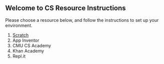 ## Welcome to CS Resource Instructions

Please choose a resource below, and follow the instructions to set up your environment.

1. [Scratch](https://lindsaycullum.github.io/CS-Resource-Instructions/scratch.md)
2. App Inventor
3. CMU CS Academy
4. Khan Academy
5. Repl.it

